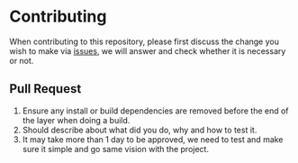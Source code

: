 # Contributing

When contributing to this repository, please first discuss the change you wish to make via [issues](https://github.com/pingnow/pingtocoffee/issues), we will answer and check whether it is necessary or not. 

## Pull Request

1. Ensure any install or build dependencies are removed before the end of the layer when doing a 
   build.
2. Should describe about what did you do, why and how to test it.
3. It may take more than 1 day to be approved, we need to test and make sure it simple and go same vision with the project.
